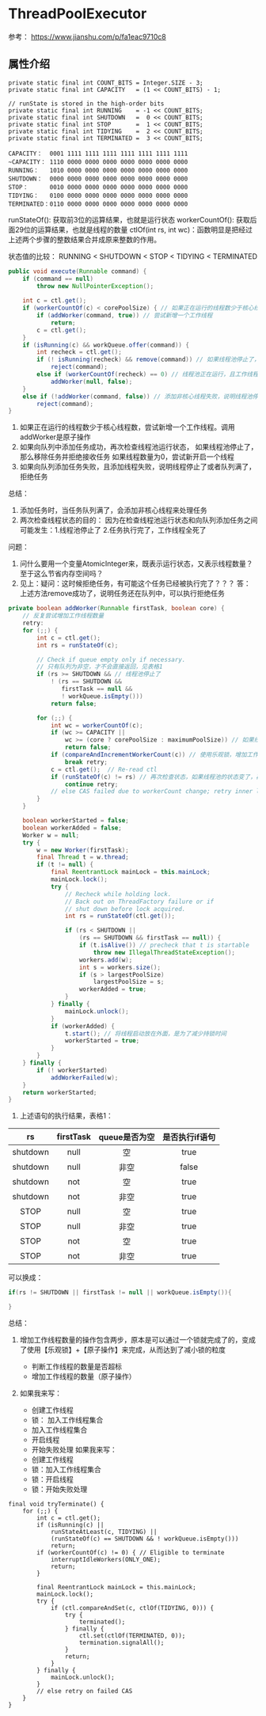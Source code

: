 # ThreadPoolExecutor
参考： https://www.jianshu.com/p/fa1eac9710c8

## 属性介绍

```
private static final int COUNT_BITS = Integer.SIZE - 3;
private static final int CAPACITY   = (1 << COUNT_BITS) - 1;

// runState is stored in the high-order bits
private static final int RUNNING    = -1 << COUNT_BITS;
private static final int SHUTDOWN   =  0 << COUNT_BITS;
private static final int STOP       =  1 << COUNT_BITS;
private static final int TIDYING    =  2 << COUNT_BITS;
private static final int TERMINATED =  3 << COUNT_BITS;
```

```
CAPACITY：  0001 1111 1111 1111 1111 1111 1111 1111
~CAPACITY： 1110 0000 0000 0000 0000 0000 0000 0000
RUNNING：   1010 0000 0000 0000 0000 0000 0000 0000
SHUTDOWN：  0000 0000 0000 0000 0000 0000 0000 0000
STOP：      0010 0000 0000 0000 0000 0000 0000 0000
TIDYING：   0100 0000 0000 0000 0000 0000 0000 0000
TERMINATED：0110 0000 0000 0000 0000 0000 0000 0000
```

runStateOf(): 获取前3位的运算结果，也就是运行状态
workerCountOf(): 获取后面29位的运算结果，也就是线程的数量
ctlOf(int rs, int wc)：函数明显是把经过上述两个步骤的整数结果合并成原来整数的作用。

状态值的比较： RUNNING < SHUTDOWN < STOP < TIDYING < TERMINATED


```java
public void execute(Runnable command) {
	if (command == null)
		throw new NullPointerException();
		
	int c = ctl.get();
	if (workerCountOf(c) < corePoolSize) { // 如果正在运行的线程数少于核心线程数
		if (addWorker(command, true)) // 尝试新增一个工作线程
			return;
		c = ctl.get();
	}
	if (isRunning(c) && workQueue.offer(command)) {
		int recheck = ctl.get();
		if (! isRunning(recheck) && remove(command)) // 如果线程池停止了，则从队列移除任务，并且拒绝任务。疑问：这时候拒绝任务，有可能这个任务已经被执行完了？？？
			reject(command);
		else if (workerCountOf(recheck) == 0) // 线程池正在运行，且工作线程等于0，新增一个工作线程
			addWorker(null, false);
	}
	else if (!addWorker(command, false)) // 添加非核心线程失败，说明线程池停止了或者队列满了，拒绝任务。
		reject(command);
}
```

1. 如果正在运行的线程数少于核心线程数，尝试新增一个工作线程。调用addWorker是原子操作
2. 如果向队列中添加任务成功，再次检查线程池运行状态，
								如果线程池停止了，那么移除任务并拒绝接收任务
								如果线程数量为0，尝试新开启一个线程
3. 如果向队列添加任务失败，且添加线程失败，说明线程停止了或者队列满了，拒绝任务

总结：
1. 添加任务时，当任务队列满了，会添加非核心线程来处理任务
2. 两次检查线程状态的目的： 因为在检查线程池运行状态和向队列添加任务之间可能发生：1.线程池停止了 2.任务执行完了，工作线程全死了





问题：
1. 问什么要用一个变量AtomicInteger来，既表示运行状态，又表示线程数量？至于这么节省内存空间吗？
2. 见上：疑问：这时候拒绝任务，有可能这个任务已经被执行完了？？？
	答： 上述方法remove成功了，说明任务还在队列中，可以执行拒绝任务


```java
private boolean addWorker(Runnable firstTask, boolean core) {
	// 反复尝试增加工作线程数量
	retry:
	for (;;) {
		int c = ctl.get();
		int rs = runStateOf(c);

		// Check if queue empty only if necessary.
		// 只有队列为非空，才不会直接返回，见表格1
		if (rs >= SHUTDOWN && // 线程池停止了
			! (rs == SHUTDOWN &&
			   firstTask == null &&
			   ! workQueue.isEmpty()))
			return false;

		for (;;) {
			int wc = workerCountOf(c);
			if (wc >= CAPACITY ||
				wc >= (core ? corePoolSize : maximumPoolSize)) // 如果线程数超标，则返回
				return false;
			if (compareAndIncrementWorkerCount(c)) // 使用乐观锁，增加工作线程数量，增加成功结束外层循环。这里不直接调用incr方法，是怕在增加之后，线程池状态变了
				break retry;
			c = ctl.get();  // Re-read ctl
			if (runStateOf(c) != rs) // 再次检查状态，如果线程池的状态变了，再次进行下次循环
				continue retry;
			// else CAS failed due to workerCount change; retry inner loop
		}
	}

	boolean workerStarted = false;
	boolean workerAdded = false;
	Worker w = null;
	try {
		w = new Worker(firstTask);
		final Thread t = w.thread;
		if (t != null) {
			final ReentrantLock mainLock = this.mainLock;
			mainLock.lock();
			try {
				// Recheck while holding lock.
				// Back out on ThreadFactory failure or if
				// shut down before lock acquired.
				int rs = runStateOf(ctl.get());

				if (rs < SHUTDOWN ||
					(rs == SHUTDOWN && firstTask == null)) {
					if (t.isAlive()) // precheck that t is startable
						throw new IllegalThreadStateException();
					workers.add(w);
					int s = workers.size();
					if (s > largestPoolSize)
						largestPoolSize = s;
					workerAdded = true;
				}
			} finally {
				mainLock.unlock();
			}
			if (workerAdded) {
				t.start(); // 将线程启动放在外面，是为了减少持锁时间
				workerStarted = true;
			}
		}
	} finally {
		if (! workerStarted)
			addWorkerFailed(w);
	}
	return workerStarted;
}
```

1.  上述语句的执行结果，表格1：

|    rs    | firstTask | queue是否为空 | 是否执行if语句 |
| :------: | :-------: | :-----------: | :------------: |
| shutdown |   null    |      空       |      true      |
| shutdown |   null    |     非空      |     false      |
| shutdown |    not    |      空       |      true      |
| shutdown |    not    |     非空      |      true      |
|   STOP   |   null    |      空       |      true      |
|   STOP   |   null    |     非空      |      true      |
|   STOP   |    not    |      空       |      true      |
|   STOP   |    not    |     非空      |      true      |

可以换成：
```java
if(rs != SHUTDOWN || firstTask != null || workQueue.isEmpty()){

}
```

总结： 
1. 增加工作线程数量的操作包含两步，原本是可以通过一个锁就完成了的，变成了使用【乐观锁】+【原子操作】来完成，从而达到了减小锁的粒度
	* 判断工作线程的数量是否超标
	* 增加工作线程的数量（原子操作）
   
	
3. 如果我来写：
	* 创建工作线程
	* 锁： 加入工作线程集合
	* 加入工作线程集合
	* 开启线程
	* 开始失败处理
   如果我来写：
    * 创建工作线程
    * 锁：加入工作线程集合
	* 锁：开启线程
	* 锁：开始失败处理



```
final void tryTerminate() {
	for (;;) {
		int c = ctl.get();
		if (isRunning(c) ||
			runStateAtLeast(c, TIDYING) ||
			(runStateOf(c) == SHUTDOWN && ! workQueue.isEmpty()))
			return;
		if (workerCountOf(c) != 0) { // Eligible to terminate
			interruptIdleWorkers(ONLY_ONE);
			return;
		}

		final ReentrantLock mainLock = this.mainLock;
		mainLock.lock();
		try {
			if (ctl.compareAndSet(c, ctlOf(TIDYING, 0))) {
				try {
					terminated();
				} finally {
					ctl.set(ctlOf(TERMINATED, 0));
					termination.signalAll();
				}
				return;
			}
		} finally {
			mainLock.unlock();
		}
		// else retry on failed CAS
	}
}
```	




























